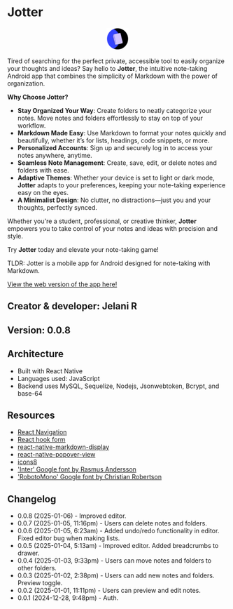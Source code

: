 # Jotter

<center><img src='./assets/imgs/jotter-circle.png#jotter' alt='Jotter logo' height='50px' width='50px'/></center>

Tired of searching for the perfect private, accessible tool to easily organize your thoughts and ideas? Say hello to **Jotter**, the intuitive note-taking Android app that combines the simplicity of Markdown with the power of organization.

**Why Choose Jotter?**

- **Stay Organized Your Way**: Create folders to neatly categorize your notes. Move notes and folders effortlessly to stay on top of your workflow.
- **Markdown Made Easy**: Use Markdown to format your notes quickly and beautifully, whether it’s for lists, headings, code snippets, or more.
- **Personalized Accounts**: Sign up and securely log in to access your notes anywhere, anytime.
- **Seamless Note Management**: Create, save, edit, or delete notes and folders with ease.
- **Adaptive Themes**: Whether your device is set to light or dark mode, **Jotter** adapts to your preferences, keeping your note-taking experience easy on the eyes.
- **A Minimalist Design**: No clutter, no distractions—just you and your thoughts, perfectly synced.

Whether you're a student, professional, or creative thinker, **Jotter** empowers you to take control of your notes and ideas with precision and style.

Try **Jotter** today and elevate your note-taking game!

TLDR: Jotter is a mobile app for Android designed for note-taking with Markdown.

[View the web version of the app here!](https://github.com/Jchips/jotter)

## Creator & developer: Jelani R

## Version: 0.0.8

## Architecture

- Built with React Native
- Languages used: JavaScript
- Backend uses MySQL, Sequelize, Nodejs, Jsonwebtoken, Bcrypt, and base-64

## Resources

- [React Navigation](https://reactnavigation.org/)
- [React hook form](https://react-hook-form.com/)
- [react-native-markdown-display](https://github.com/iamacup/react-native-markdown-display/tree/master)
- [react-native-popover-view](https://www.npmjs.com/package/react-native-popover-view?activeTab=readme#from)
- [icons8](https://icons8.com/)
- ['Inter' Google font by Rasmus Andersson](https://fonts.google.com/specimen/Inter)
- ['RobotoMono' Google font by Christian Robertson](https://fonts.google.com/specimen/Roboto+Mono)

## Changelog

- 0.0.8 (2025-01-06) - Improved editor.
- 0.0.7 (2025-01-05, 11:16pm) - Users can delete notes and folders.
- 0.0.6 (2025-01-05, 6:23am) - Added undo/redo functionality in editor. Fixed editor bug when making lists.
- 0.0.5 (2025-01-04, 5:13am) - Improved editor. Added breadcrumbs to drawer.
- 0.0.4 (2025-01-03, 9:33pm) - Users can move notes and folders to other folders.
- 0.0.3 (2025-01-02, 2:38pm) - Users can add new notes and folders. Preview toggle.
- 0.0.2 (2025-01-01, 11:11pm) - Users can preview and edit notes.
- 0.0.1 (2024-12-28, 9:48pm) - Auth.
